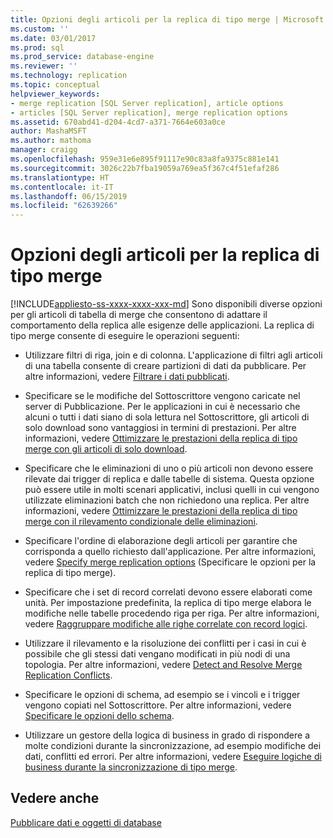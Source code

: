 ```yaml
---
title: Opzioni degli articoli per la replica di tipo merge | Microsoft Docs
ms.custom: ''
ms.date: 03/01/2017
ms.prod: sql
ms.prod_service: database-engine
ms.reviewer: ''
ms.technology: replication
ms.topic: conceptual
helpviewer_keywords:
- merge replication [SQL Server replication], article options
- articles [SQL Server replication], merge replication options
ms.assetid: 670abd41-d204-4cd7-a371-7664e603a0ce
author: MashaMSFT
ms.author: mathoma
manager: craigg
ms.openlocfilehash: 959e31e6e895f91117e90c83a8fa9375c881e141
ms.sourcegitcommit: 3026c22b7fba19059a769ea5f367c4f51efaf286
ms.translationtype: HT
ms.contentlocale: it-IT
ms.lasthandoff: 06/15/2019
ms.locfileid: "62639266"
---
```

# <a name="article-options-for-merge-replication"></a>Opzioni degli articoli per la replica di tipo merge
[!INCLUDE[appliesto-ss-xxxx-xxxx-xxx-md](../../../includes/appliesto-ss-xxxx-xxxx-xxx-md.md)]
  Sono disponibili diverse opzioni per gli articoli di tabella di merge che consentono di adattare il comportamento della replica alle esigenze delle applicazioni. La replica di tipo merge consente di eseguire le operazioni seguenti:  
  
-   Utilizzare filtri di riga, join e di colonna. L'applicazione di filtri agli articoli di una tabella consente di creare partizioni di dati da pubblicare. Per altre informazioni, vedere [Filtrare i dati pubblicati](../../../relational-databases/replication/publish/filter-published-data.md).  
  
-   Specificare se le modifiche del Sottoscrittore vengono caricate nel server di Pubblicazione. Per le applicazioni in cui è necessario che alcuni o tutti i dati siano di sola lettura nel Sottoscrittore, gli articoli di solo download sono vantaggiosi in termini di prestazioni. Per altre informazioni, vedere [Ottimizzare le prestazioni della replica di tipo merge con gli articoli di solo download](../../../relational-databases/replication/merge/optimize-merge-replication-performance-with-download-only-articles.md).  
  
-   Specificare che le eliminazioni di uno o più articoli non devono essere rilevate dai trigger di replica e dalle tabelle di sistema. Questa opzione può essere utile in molti scenari applicativi, inclusi quelli in cui vengono utilizzate eliminazioni batch che non richiedono una replica. Per altre informazioni, vedere [Ottimizzare le prestazioni della replica di tipo merge con il rilevamento condizionale delle eliminazioni](../../../relational-databases/replication/merge/optimize-merge-replication-performance-with-conditional-delete-tracking.md).  
  
-   Specificare l'ordine di elaborazione degli articoli per garantire che corrisponda a quello richiesto dall'applicazione. Per altre informazioni, vedere [Specify merge replication options](../../../relational-databases/replication/merge/specify-merge-replication-properties.md) (Specificare le opzioni per la replica di tipo merge).  
  
-   Specificare che i set di record correlati devono essere elaborati come unità. Per impostazione predefinita, la replica di tipo merge elabora le modifiche nelle tabelle procedendo riga per riga. Per altre informazioni, vedere [Raggruppare modifiche alle righe correlate con record logici](../../../relational-databases/replication/merge/group-changes-to-related-rows-with-logical-records.md).  
  
-   Utilizzare il rilevamento e la risoluzione dei conflitti per i casi in cui è possibile che gli stessi dati vengano modificati in più nodi di una topologia. Per altre informazioni, vedere [Detect and Resolve Merge Replication Conflicts](../../../relational-databases/replication/merge/advanced-merge-replication-conflict-detection-and-resolution.md).  
  
-   Specificare le opzioni di schema, ad esempio se i vincoli e i trigger vengono copiati nel Sottoscrittore. Per altre informazioni, vedere [Specificare le opzioni dello schema](../../../relational-databases/replication/publish/specify-schema-options.md).  
  
-   Utilizzare un gestore della logica di business in grado di rispondere a molte condizioni durante la sincronizzazione, ad esempio modifiche dei dati, conflitti ed errori. Per altre informazioni, vedere [Eseguire logiche di business durante la sincronizzazione di tipo merge](../../../relational-databases/replication/merge/execute-business-logic-during-merge-synchronization.md).  
  
## <a name="see-also"></a>Vedere anche  
 [Pubblicare dati e oggetti di database](../../../relational-databases/replication/publish/publish-data-and-database-objects.md)  
  
  
